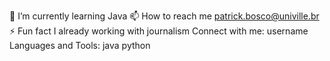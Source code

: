 🌱 I’m currently learning Java
📫 How to reach me patrick.bosco@univille.br
⚡ Fun fact I already working with journalism
Connect with me:
username
Languages and Tools:
java
python

